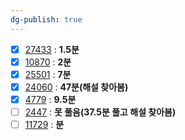 ```yaml
---
dg-publish: true
---
```

- [x] [27433](https://boj.kr/27433) : **1.5분**
- [x] [10870](https://boj.kr/10870) : **2분**
- [x] [25501](https://boj.kr/25501) : **7분**
- [x] [24060](https://boj.kr/24060) : **47분(해설 찾아봄)**
- [x] [4779](https://boj.kr/4779) : **9.5분**
- [ ] [2447](https://boj.kr/2447) : **못 풀음(37.5분 풀고 해설 찾아봄)**
- [ ] [11729](https://boj.kr/11729) : **분**